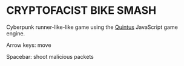 CRYPTOFACIST BIKE SMASH
===

Cyberpunk runner-like-like game using the [Quintus](http://www.html5quintus.com/) JavaScript game engine.

Arrow keys: move

Spacebar: shoot malicious packets
